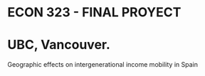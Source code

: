# ECON 323 - FINAL PROYECT
# UBC, Vancouver.

Geographic effects on intergenerational income mobility in Spain

